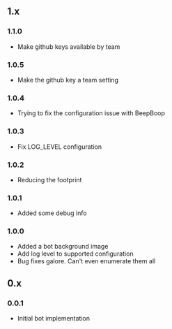 ## 1.x

### 1.1.0

* Make github keys available by team

### 1.0.5

* Make the github key a team setting

### 1.0.4

* Trying to fix the configuration issue with BeepBoop

### 1.0.3

* Fix LOG_LEVEL configuration

### 1.0.2

* Reducing the footprint

### 1.0.1

* Added some debug info

### 1.0.0

* Added a bot background image
* Add log level to supported configuration
* Bug fixes galore.  Can't even enumerate them all

## 0.x

### 0.0.1

* Initial bot implementation
